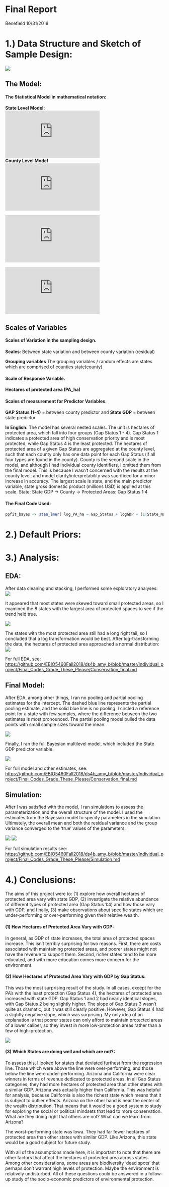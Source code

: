 Final Report
================
Benefield
10/31/2018

# 1.) Data Structure and Sketch of Sample Design:

![](Conservation_final_files/figure-gfm/Sample_Design.png)

## The Model:

#### The Statistical Model in mathematical notation:

**State Level Model:**   
![\\mu \_{j}\\sim N(\\mu, \\sigma
\_{s}^{2})](https://latex.codecogs.com/png.latex?%5Cmu%20_%7Bj%7D%5Csim%20N%28%5Cmu%2C%20%5Csigma%20%20_%7Bs%7D%5E%7B2%7D%29
"\\mu _{j}\\sim N(\\mu, \\sigma  _{s}^{2})")  
**County Level Model**   
![y\_{i}\\sim N(\\mu \_{j\[i\]}, \\sigma
\_{c}^{2})](https://latex.codecogs.com/png.latex?y_%7Bi%7D%5Csim%20N%28%5Cmu%20_%7Bj%5Bi%5D%7D%2C%20%5Csigma%20_%7Bc%7D%5E%7B2%7D%29
"y_{i}\\sim N(\\mu _{j[i]}, \\sigma _{c}^{2})")  

  
![\\mu \_{j}=State\\ Mean\\ Hectares\\ of\\ Protected\\
Area](https://latex.codecogs.com/png.latex?%5Cmu%20_%7Bj%7D%3DState%5C%20Mean%5C%20Hectares%5C%20of%5C%20Protected%5C%20Area
"\\mu _{j}=State\\ Mean\\ Hectares\\ of\\ Protected\\ Area")  

  
![j\[i\]=State\\ j\\ that\\ belongs\\ to\\ county\\
i](https://latex.codecogs.com/png.latex?j%5Bi%5D%3DState%5C%20j%5C%20that%5C%20belongs%5C%20to%5C%20county%5C%20i
"j[i]=State\\ j\\ that\\ belongs\\ to\\ county\\ i")  

## Scales of Variables

#### Scales of Variation in the sampling design.

**Scales**: Between state variation and between county variation
(residual)

**Grouping variables** The grouping variables / random effects are
states which are comprised of counties state(county)

#### Scale of Response Variable.

**Hectares of protected area (PA\_ha)**

#### Scales of measurement for Predictor Variables.

**GAP Status (1-4)** = between county predictor and **State GDP** =
between state predictor

**In English:** The model has several nested scales. The unit is
hectares of protected area, which fall into four groups (Gap Status 1 -
4). Gap Status 1 indicates a protected area of high conservation
priority and is most protected, while Gap Status 4 is the least
protected. The hectares of protected area of a given Gap Status are
aggregated at the county level, such that each county only has one data
point for each Gap Status (if all four types are found in the county).
County is the second scale in the model, and although I had individual
county identifiers, I omitted them from the final model. This is because
I wasn’t concerned with the results at the county level, and model
clarity/interpretability was sacrificed for a minor increase in
accuracy. The largest scale is state, and the main predictor variable,
state gross domestic product (millions USD) is applied at this scale.
State: State GDP -\> County -\> Protected Areas: Gap Status
1:4

#### The Final Code Used:

``` r
ppfit_bayes <- stan_lmer( log_PA_ha ~ Gap_Status + logGDP + (1|State_Name), data=dat1 )
```

# 2.) Default Priors:

# 3.) Analysis:

## EDA:

After data cleaning and stacking, I performed some exploratory analyses:
![](Conservation_final_files/figure-gfm/unnamed-chunk-6-1.png)

It appeared that most states were skewed toward small protected areas,
so I examined the 8 states with the largest area of protected spaces to
see if the trend held true.

![](Conservation_final_files/figure-gfm/unnamed-chunk-12-1.png)

The states with the most protected area still had a long right tail, so
I concluded that a log transformation would be best. After
log-transforming the data, the hectares of protected area approached a
normal distribution:
![](Conservation_final_files/figure-gfm/unnamed-chunk-15-1.png)

For full EDA, see:
<https://github.com/EBIO5460Fall2018/ds4b_amy_b/blob/master/Individual_project/Final_Codes_Grade_These_Please/Conservation_final.md>

## Final Model:

After EDA, among other things, I ran no pooling and partial pooling
estimates for the intercept. The dashed blue line represents the partial
pooling estimate, and the solid blue line is no pooling. I circled a
reference point for a state with few samples, where the difference
between the two estimates is most pronounced. The partial pooling model
pulled the data points with small sample sizes toward the mean.

![](Conservation_final_files/figure-gfm/unnamed-chunk-30-1.png)

Finally, I ran the full Bayesian multilevel model, which included the
State GDP predictor variable.

![](Conservation_final_files/figure-gfm/unnamed-chunk-31-1.png)

For full model and other estimates, see:
<https://github.com/EBIO5460Fall2018/ds4b_amy_b/blob/master/Individual_project/Final_Codes_Grade_These_Please/Conservation_final.md>

## Simulation:

After I was satisfied with the model, I ran simulations to assess the
parameterization and the overall structure of the model. I used the
estimates from the Bayesian model to specify parameters in the
simulation. Ultimately, the overall mean and both the residual variance
and the group variance converged to the ‘true’ values of the parameters:

![](Simulation_files/figure-gfm/unnamed-chunk-1-1.png)
![](Simulation_files/figure-gfm/unnamed-chunk-1-2.png)

For full simulation results see:
<https://github.com/EBIO5460Fall2018/ds4b_amy_b/blob/master/Individual_project/Final_Codes_Grade_These_Please/Simulation.md>

# 4.) Conclusions:

The aims of this project were to: (1) explore how overall hectares of
protected area vary with state GDP, (2) investigate the relative
abundance of different types of protected area (Gap Status 1:4) and how
those vary with GDP, and finally, (3) make observations about specific
states which are under-performing or over-performing given their
relative wealth.

#### (1) How Hectares of Protected Area Vary with GDP:

In general, as GDP of state increases, the total area of protected
spaces increase. This isn’t terribly surprising for two reasons. First,
there are costs associated with maintaining protected areas, and poorer
states might not have the revenue to support them. Second, richer states
tend to be more educated, and with more education comes more concern for
the environment.

#### (2) How Hectares of Protected Area Vary with GDP by Gap Status:

This was the most surprising result of the study. In all cases, except
for the PA’s with the least protection (Gap Status 4), the hectares of
protected area increased with state GDP. Gap Status 1 and 2 had nearly
identical slopes, with Gap Status 2 being slightly higher. The slope of
Gap Status 3 wasn’t quite as dramatic, but it was still clearly
positive. However, Gap Status 4 had a slightly negative slope, which was
surprising. My only idea of an explanation is that poorer states can
only afford to maintain protected areas of a lower caliber, so they
invest in more low-protection areas rather than a few of
high-protection.

![](Conservation_final_files/figure-gfm/unnamed-chunk-31-1.png)

#### (3) Which States are doing well and which are not?:

To assess this, I looked for states that deviated furthest from the
regression line. Those which were above the line were over-performing,
and those below the line were under-performing. Arizona and California
were clear winners in terms of revenue dedicated to protected areas. In
all Gap Status categories, they had more hectares of protected area than
other states with a similar GDP. Arizona was actually higher than
California. This was helpful for analysis, because California is also
the richest state which means that it is subject to outlier effects.
Arizona on the other hand is near the center of the wealth distribution.
That means that it would be a good system to study for exploring the
social or political mindsets that lead to more conservation. What are
they doing right that others are not? What can we learn from Arizona?

The worst-performing state was Iowa. They had far fewer hectares of
protected area than other states with similar GDP. Like Arizona, this
state would be a good subject for future study.

With all of the assumptions made here, it is important to note that
there are other factors that affect the hectares of protected area
across states. Among other considerations, some areas are biodiversity
‘dead spots’ that perhaps don’t warrant high levels of protection.
Maybe the environment is relatively undisturbed. All of these questions
could be answered in a follow-up study of the socio-economic predictors
of environmental protection.
